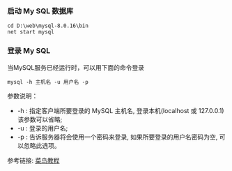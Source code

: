 ### 启动 My SQL 数据库

```
cd D:\web\mysql-8.0.16\bin
net start mysql
```


### 登录 My SQL

当MySQL服务已经运行时，可以用下面的命令登录

```
mysql -h 主机名 -u 用户名 -p
```
参数说明：
- -h : 指定客户端所要登录的 MySQL 主机名, 登录本机(localhost 或 127.0.0.1)该参数可以省略;
- -u : 登录的用户名;
- -p : 告诉服务器将会使用一个密码来登录, 如果所要登录的用户名密码为空, 可以忽略此选项。


参考链接: [菜鸟教程](https://www.runoob.com/mysql/mysql-administration.html)